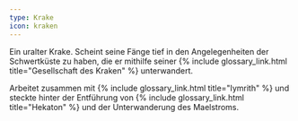 ```yaml
---
type: Krake
icon: kraken
---
```


Ein uralter Krake. Scheint seine Fänge tief in den Angelegenheiten der Schwertküste zu haben, die
er mithilfe seiner {% include glossary_link.html title="Gesellschaft des Kraken" %} unterwandert.

Arbeitet zusammen mit {% include glossary_link.html title="Iymrith" %} und steckte hinter der
Entführung von {% include glossary_link.html title="Hekaton" %} und der Unterwanderung des
Maelstroms.
